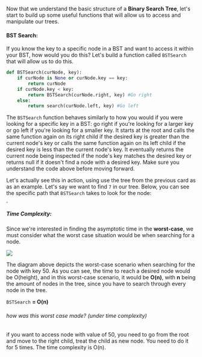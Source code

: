 <!--title={BSTSearch()}-->

<!--badges={Algorithms:10,Python:5}-->

<!--concepts={Binary Search, Binary Search Trees}-->

Now that we understand the basic structure of a **Binary Search Tree**, let's start to build up some useful functions that will allow us to access and manipulate our trees.

#### BST Search:

If you know the key to a specific node in a BST and want to access it within your BST, how would you do this? Let's build a function called `BSTSearch` that will allow us to do this.

```Python
def BSTSearch(curNode, key):
    if curNode is None or curNode.key == key:
        return curNode
    if curNode.key < key:
        return BSTSearch(curNode.right, key) #Go right
    else:
        return search(curNode.left, key) #Go left
```

The `BSTSearch` function behaves similarly to how you would if you were looking for a specific key in a BST: go right if you're looking for a larger key or go left if you're looking for a smaller key. It starts at the root and calls the same function again on its right child if the desired key is greater than the current node's key or calls the same function again on its left child if the desired key is less than the current node's key. It eventually returns the current node being inspected if the node's key matches the desired key or returns null if it doesn't find a node with a desired key. Make sure you understand the code above before moving forward.

Let's actually see this in action, using use the tree from the previous card as as an example. Let's say we want to find `7` in our tree. Below, you can see the specific path that `BSTSearch` takes to look for the node:

<img src="https://i.imgur.com/vgEq3eU.png" style="zoom:25%;" />

##### Time Complexity:

Since we're interested in finding the asymptotic time in the **worst-case**, we must consider what the worst case situation would be when searching for a node.

<img src="https://runestone.academy/runestone/books/published/pythonds/_images/skewedTree.png">

The diagram above depicts the worst-case scenario when searching for the node with key 50. As you can see, the time to reach a desired node would be O(height), and in this worst-case scenario, it would be **O(n)**, with **n** being the amount of nodes in the tree, since you have to search through every node in the tree.

`BSTSearch` **= O(n)**



###### how was this worst case made? (under time complexity)

if you want to access node with value of 50, you need to go from the root and move to the right child, treat the child as new node. You need to do it for 5 times. The time complexity is O(n).